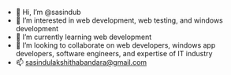 - 👋 Hi, I’m @sasindub
- 👀 I’m interested in web development, web testing, and windows development
- 🌱 I’m currently learning web development
- 💞️ I’m looking to collaborate on web developers, windows app developers, software engineers, and expertise of IT industry
- 📫 sasindulakshithabandara@gmail.com 

<!---
sasindub/sasindub is a ✨ special ✨ repository because its `README.md` (this file) appears on your GitHub profile.
You can click the Preview link to take a look at your changes.
--->
